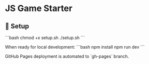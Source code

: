 # JS Game Starter

## 🚀 Setup
\`\`\`bash
chmod +x setup.sh
./setup.sh
\`\`\`

When ready for local development:
\`\`\`bash
npm install
npm run dev
\`\`\`

GitHub Pages deployment is automated to \`gh-pages\` branch.
